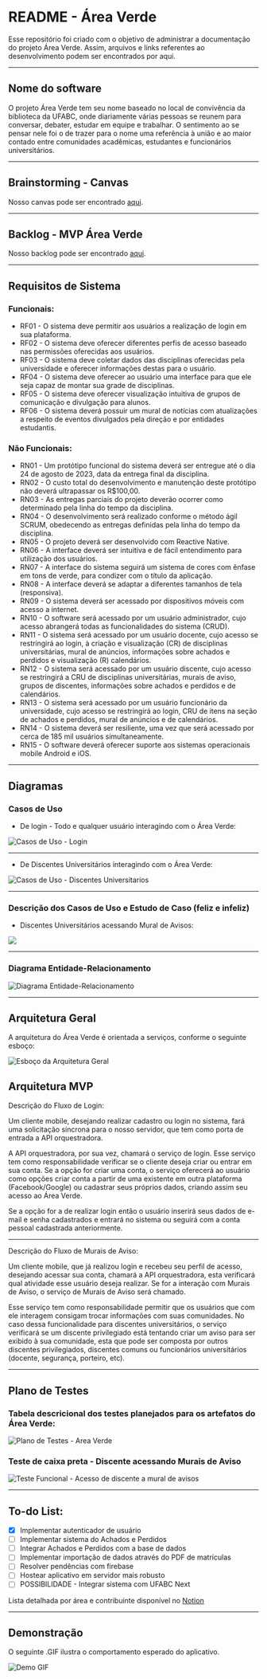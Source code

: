# README - Área Verde
Esse repositório foi criado com o objetivo de administrar a documentação do projeto Área Verde. Assim, arquivos e links referentes ao desenvolvimento podem ser encontrados por aqui.

---

## Nome do software
O projeto Área Verde tem seu nome baseado no local de convivência da biblioteca da UFABC, onde diariamente várias pessoas se reunem para conversar, debater, estudar em equipe e trabalhar. O sentimento ao se pensar nele foi o de trazer para o nome uma referência à união e ao maior contado entre comunidades acadêmicas, estudantes e funcionários universitários.

---

## Brainstorming - Canvas
Nosso canvas pode ser encontrado [aqui](https://drive.google.com/file/d/1jNKuMGRp6UgUyskcGRezX4Huhc6SwXmz/view?usp=sharing).

---

## Backlog - MVP Área Verde
Nosso backlog pode ser encontrado [aqui](https://shiny-soarer-d28.notion.site/d4edc3c05533491ba20b974bc1b9503e?v=30f7fd759b074676bc7c0f0f64ef9d5e).

---

## Requisitos de Sistema

### Funcionais:
- RF01 - O sistema deve permitir aos usuários a realização de login em sua plataforma.
- RF02 - O sistema deve oferecer diferentes perfis de acesso baseado nas permissões oferecidas aos usuários.
- RF03 - O sistema deve coletar dados das disciplinas oferecidas pela universidade e oferecer informações destas para o usuário.
- RF04 - O sistema deve oferecer ao usuário uma interface para que ele seja capaz de montar sua grade de disciplinas.
- RF05 - O sistema deve oferecer visualização intuitiva de grupos de comunicação e divulgação para alunos.
- RF06 - O sistema deverá possuir um mural de notícias com atualizações a respeito de eventos divulgados pela direção e por entidades estudantis.

### Não Funcionais:
- RN01 - Um protótipo funcional do sistema deverá ser entregue até o dia 24 de agosto de 2023, data da entrega final da disciplina.
- RN02 - O custo total do desenvolvimento e manutenção deste protótipo não deverá ultrapassar os R$100,00.
- RN03 - As entregas parciais do projeto deverão ocorrer como determinado pela linha do tempo da disciplina.
- RN04 - O desenvolvimento será realizado conforme o método ágil SCRUM, obedecendo as entregas definidas pela linha do tempo da disciplina.
- RN05 - O projeto deverá ser desenvolvido com Reactive Native.
- RN06 - A interface deverá ser intuitiva e de fácil entendimento para utilização dos usuários.
- RN07 - A interface do sistema seguirá um sistema de cores com ênfase em tons de verde, para condizer com o título da aplicação.
- RN08 - A interface deverá se adaptar a diferentes tamanhos de tela (responsiva).
- RN09 - O sistema deverá ser acessado por dispositivos móveis com acesso a internet.
- RN10 - O software será acessado por um usuário administrador, cujo acesso abrangerá todas as funcionalidades do sistema (CRUD).
- RN11 - O sistema será acessado por um usuário docente, cujo acesso se restringirá ao login, à criação e visualização (CR) de disciplinas universitárias, mural de anúncios, informações sobre achados e perdidos e visualização (R) calendários.
- RN12 - O sistema será acessado por um usuário discente, cujo acesso se restringirá a CRU de disciplinas universitárias, murais de aviso, grupos de discentes, informações sobre achados e perdidos e de calendários.
- RN13 - O sistema será acessado por um usuário funcionário da universidade, cujo acesso se restringirá ao login, CRU de itens na seção de achados e perdidos, mural de anúncios e de calendários.
- RN14 - O sistema deverá ser resiliente, uma vez que será acessado por cerca de 185 mil usuários simultaneamente.
- RN15 - O software deverá oferecer suporte aos sistemas operacionais mobile Android e iOS.

---

## Diagramas

### Casos de Uso

- De login - Todo e qualquer usuário interagindo com o Área Verde:

<img src="https://github.com/Software-Engineering-UFABC/README/blob/main/CasosUso_Login.png?raw=true" alt="Casos de Uso - Login">

---

- De Discentes Universitários interagindo com o Área Verde:

<img src="https://github.com/Software-Engineering-UFABC/README/blob/main/CasosUso_DiscentesUniversitarios.png?raw=true" alt="Casos de Uso - Discentes Universitarios">

---

### Descrição dos Casos de Uso e Estudo de Caso (feliz e infeliz)

- Discentes Universitários acessando Mural de Avisos:
<img src="https://github.com/Software-Engineering-UFABC/README/blob/main/Descrição%20Mural%20de%20Avisos.png">

---

### Diagrama Entidade-Relacionamento

<img src="https://github.com/Software-Engineering-UFABC/README/blob/main/Diagrama_ER.png?raw=true" alt="Diagrama Entidade-Relacionamento">

---

## Arquitetura Geral

A arquitetura do Área Verde é orientada a serviços, conforme o seguinte esboço:

<img src="https://github.com/Software-Engineering-UFABC/README/blob/main/Esboco_Arquitetura_AreaVerde.jpeg" alt="Esboço da Arquitetura Geral">

## Arquitetura MVP

Descrição do Fluxo de Login: 

Um cliente mobile, desejando realizar cadastro ou login no sistema, fará uma solicitação síncrona para o nosso servidor, que tem como porta de entrada a API orquestradora. 

A API orquestradora, por sua vez, chamará o serviço de login. Esse serviço tem como responsabilidade verificar se o cliente deseja criar ou entrar em sua conta. Se a opção for criar uma conta, o serviço oferecerá ao usuário como opções criar conta a partir de uma existente em outra plataforma (Facebook/Google) ou cadastrar seus próprios dados, criando assim seu acesso ao Área Verde. 

Se a opção for a de realizar login então o usuário inserirá seus dados de e-mail e senha cadastrados e entrará no sistema ou seguirá com a conta pessoal cadastrada anteriormente.

---

Descrição do Fluxo de Murais de Aviso:

Um cliente mobile, que já realizou login e recebeu seu perfil de acesso, desejando acessar sua conta, chamará a API orquestradora, esta verificará qual atividade esse usuário deseja realizar. Se for a interação com Murais de Aviso, o serviço de Murais de Aviso será chamado.

Esse serviço tem como responsabilidade permitir que os usuários que com ele interagem consigam trocar informações com suas comunidades. No caso dessa funcionalidade para discentes universitários, o serviço verificará se um discente privilegiado está tentando criar um aviso para ser exibido à sua comunidade, esta que pode ser composta por outros discentes privilegiados, discentes comuns ou funcionários universitários (docente, segurança, porteiro, etc).

---

## Plano de Testes

### Tabela descricional dos testes planejados para os artefatos do Área Verde:

<img src="https://github.com/Software-Engineering-UFABC/README/blob/main/PlanoTestes_AreaVerde.png" alt="Plano de Testes - Area Verde">

### Teste de caixa preta - Discente acessando Murais de Aviso

<img src="https://github.com/Software-Engineering-UFABC/README/blob/main/TabelaDecisao_RF06.png" alt="Teste Funcional - Acesso de discente a mural de avisos">

---

## To-do List:

- [x] Implementar autenticador de usuário
- [ ] Implementar sistema do Achados e Perdidos
- [ ] Integrar Achados e Perdidos com a base de dados
- [ ] Implementar importação de dados através do PDF de matrículas
- [ ] Resolver pendências com firebase
- [ ] Hostear aplicativo em servidor mais robusto
- [ ] POSSIBILIDADE - Integrar sistema com UFABC Next

Lista detalhada por área e contribuinte disponível no [Notion](https://www.notion.so/d4edc3c05533491ba20b974bc1b9503e?v=30f7fd759b074676bc7c0f0f64ef9d5e)

---

## Demonstração

O seguinte .GIF ilustra o comportamento esperado do aplicativo.

![Demo GIF](https://github.com/Software-Engineering-UFABC/README/blob/main/AreaVerde_apresentacao01.gif)
